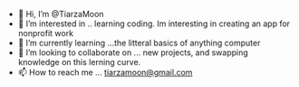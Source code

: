 - 👋 Hi, I’m @TiarzaMoon
- 👀 I’m interested in .. learning coding. Im interesting in creating an app for nonprofit work
- 🌱 I’m currently learning ...the litteral basics of anything computer
- 💞️ I’m looking to collaborate on ... new projects, and swapping knowledge on this lerning curve.
- 📫 How to reach me ... tiarzamoon@gmail.com

<!---
TiarzaMoon/TiarzaMoon is a ✨ special ✨ repository because its `README.md` (this file) appears on your GitHub profile.
You can click the Preview link to take a look at your changes.
--->
